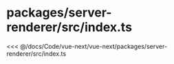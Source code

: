 # packages/server-renderer/src/index.ts

<<< @/docs/Code/vue-next/vue-next/packages/server-renderer/src/index.ts

